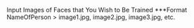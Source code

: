 Input Images of Faces that You Wish to Be Trained
***Format 
NameOfPerson > image1.jpg, image2.jpg, image3.jpg, etc.
